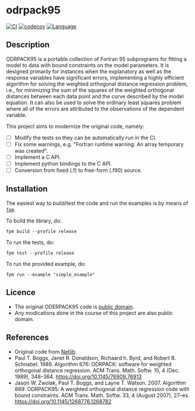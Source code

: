 # odrpack95

[![CI](https://github.com/HugoMVale/pbetools/actions/workflows/CI.yml/badge.svg)](https://github.com/HugoMVale/pbetools/actions)
[![codecov](https://codecov.io/gh/HugoMVale/pbetools/branch/main/graph/badge.svg?token=1XL5LQSO9P)](https://codecov.io/gh/HugoMVale/pbetools)
[![Language](https://img.shields.io/badge/-Fortran-734f96?logo=fortran&logoColor=white)](https://github.com/topics/fortran)

## Description

ODRPACK95 is a portable collection of Fortran 95 subprograms for
fitting a model to data with bound constraints on the model
parameters.  It is designed primarily for instances when the
explanatory as well as the response variables have significant
errors, implementing a highly efficient algorithm for solving the
weighted orthogonal distance regression problem, i.e., for minimizing
the sum of the squares of the weighted orthogonal distances between
each data point and the curve described by the model equation.  It
can also be used to solve the ordinary least squares problem where
all of the errors are attributed to the observations of the dependent
variable.

This project aims to modernize the original code, namely:

* [ ] Modify the tests so they can be automatically run in the CI.
* [ ] Fix some warnings, e.g. "Fortran runtime warning: An array temporary was created".
* [ ] Implement a C API.
* [ ] Implement python bindings to the C API.
* [ ] Conversion from fixed (.f) to free-form (.f90) source.

## Installation

The easiest way to build/test the code and run the examples is by means of [`fpm`](https://fpm.fortran-lang.org/en/index.html). 

To build the library, do:
```
fpm build --profile release
```

To run the tests, do:
```
fpm test --profile release
```
To run the provided example, do:
```
fpm run --example "simple_example"
```
 
## Licence

* The original ODERPACK95 code is [public domain](https://github.com/scipy/scipy/issues/7107#issuecomment-307378785).
* Any modications done in the course of this project are also public domain.

## References

* Original code from [Netlib](https://www.netlib.org/odrpack/).
* Paul T. Boggs, Janet R. Donaldson, Richaard h. Byrd, and Robert B. Schnabel. 1989. Algorithm 676: ODRPACK: software for weighted orthogonal distance regression. ACM Trans. Math. Softw. 15, 4 (Dec. 1989), 348–364. https://doi.org/10.1145/76909.76913
* Jason W. Zwolak, Paul T. Boggs, and Layne T. Watson. 2007. Algorithm 869: ODRPACK95: A weighted orthogonal distance regression code with bound constraints. ACM Trans. Math. Softw. 33, 4 (August 2007), 27–es. https://doi.org/10.1145/1268776.1268782
